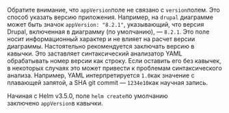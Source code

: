 
Обратите внимание, что `appVersion`поле не связано с `version`полем. Это способ указать версию приложения. Например, на `drupal` диаграмме может быть значок `appVersion: "8.2.1"`, указывающий, что версия Drupal, включенная в диаграмму (по умолчанию), — `8.2.1`. Это поле носит информационный характер и не влияет на расчет версии диаграммы. Настоятельно рекомендуется заключать версию в кавычки. Это заставляет синтаксический анализатор YAML обрабатывать номер версии как строку. Если оставить его без кавычек, в некоторых случаях это может привести к проблемам синтаксического анализа. Например, YAML интерпретируется `1.0`как значение с плавающей запятой, а SHA git commit — `1234e10`как научная запись.

Начиная с Helm v3.5.0, поле `helm create`по умолчанию заключено `appVersion`в кавычки.


